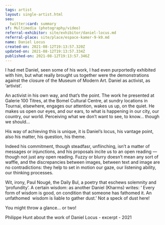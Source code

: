 ```yaml
---
tags: artist
layout: single-artist.html
seo:
  twitter:card: summary
sf: Multimedia (photography/video)
referral-exhibitor: site/exhibitor/daniel-locus.md
referral-place: site/place/espace-kamer-9-k9.md
name: Daniel Locus
created-on: 2021-08-12T19:13:57.320Z
updated-on: 2021-08-12T19:13:57.334Z
published-on: 2021-08-12T19:13:57.346Z
---
```

<!--StartFragment-->

I had met Daniel, seen some of his work, I had even purportedly exhibited with him, but what really brought us together were the demonstrations against the closure of the Museum of Modern Art. Daniel as activist, as ‘artivist’.

An activist in his own way, and that’s the point. The work he presented at Galerie 100 Titres, at the Bomel Cultural Centre, at sundry locations in Tournai, elsewhere, engages our attention, wakes us up, on the quiet. He makes us open our eyes, and our ears, to what is happening in our city, our country, our world. Perceiving what we don’t want to see, to know… though we should…

His way of achieving this is unique, it is Daniel’s locus, his vantage point, also his matter, his question, his theme.

Indeed his commitment, though steadfasr, unflinching, isn’t a matter of messages or injunctions, and his proposals incite us to an open reading — though not just any open reading. Fuzzy or blurry doesn’t mean any sort of waffle, and the discrepancies between images, between text and image are no contradictions: they help to set in motion our gaze, our listening ability, our thinking processes.

Wit, irony, Paul Nougé, the Daily Bul, a poetry that eschews solemnity and ‘profundity’. A certain wisdom: as another Daniel (Kharms) writes: ‘ Every form of wisdom is good, on condition that someone has fathomed it. An unfathomed  wisdom is liable to gather dust.’ Not a speck of dust here!

You might throw a glance… or two!  

Philippe Hunt about the work of Daniel Locus - excerpt - 2021 



<!--EndFragment-->